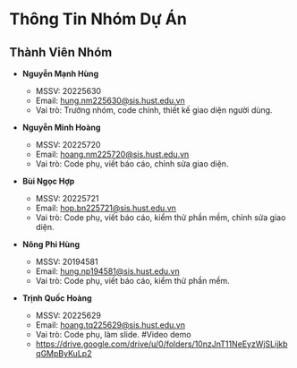 # Thông Tin Nhóm Dự Án

## Thành Viên Nhóm

- **Nguyễn Mạnh Hùng**  
  - MSSV: 20225630  
  - Email: hung.nm225630@sis.hust.edu.vn  
  - Vai trò: Trưởng nhóm, code chính, thiết kế giao diện người dùng.

- **Nguyễn Minh Hoàng**  
  - MSSV: 20225720  
  - Email: hoang.nm225720@sis.hust.edu.vn  
  - Vai trò: Code phụ, viết báo cáo, chỉnh sửa giao diện.

- **Bùi Ngọc Hợp**  
  - MSSV: 20225721  
  - Email: hop.bn225721@sis.hust.edu.vn  
  - Vai trò: Code phụ, viết báo cáo, kiểm thử phần mềm, chỉnh sửa giao diện.

- **Nông Phi Hùng**  
  - MSSV: 20194581  
  - Email: hung.np194581@sis.hust.edu.vn  
  - Vai trò: Code phụ, viết báo cáo, kiểm thử phần mềm.

- **Trịnh Quốc Hoàng**  
  - MSSV: 20225629  
  - Email: hoang.tq225629@sis.hust.edu.vn  
  - Vai trò: Code phụ, làm slide.
#Video demo
  - https://drive.google.com/drive/u/0/folders/10nzJnT11NeEyzWjSLijkbqGMpByKuLp2
